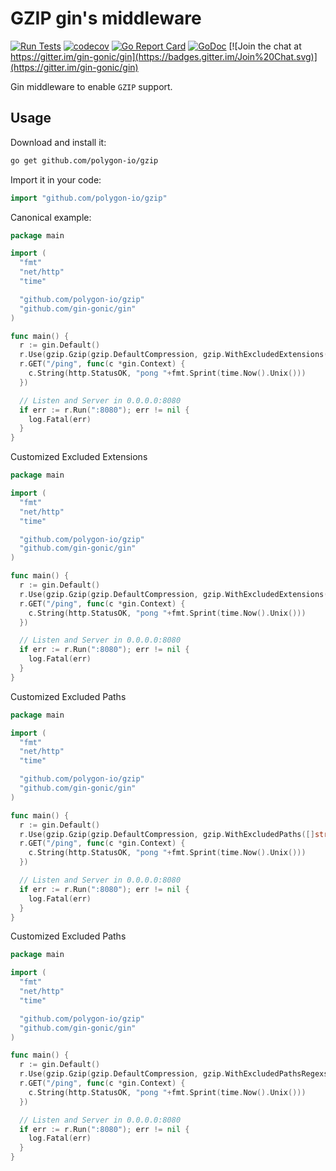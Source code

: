 # GZIP gin's middleware

[![Run Tests](https://github.com/polygon-io/gzip/actions/workflows/go.yml/badge.svg)](https://github.com/polygon-io/gzip/actions/workflows/go.yml)
[![codecov](https://codecov.io/gh/polygon-io/gzip/branch/master/graph/badge.svg)](https://codecov.io/gh/polygon-io/gzip)
[![Go Report Card](https://goreportcard.com/badge/github.com/polygon-io/gzip)](https://goreportcard.com/report/github.com/polygon-io/gzip)
[![GoDoc](https://godoc.org/github.com/polygon-io/gzip?status.svg)](https://godoc.org/github.com/polygon-io/gzip)
[![Join the chat at https://gitter.im/gin-gonic/gin](https://badges.gitter.im/Join%20Chat.svg)](https://gitter.im/gin-gonic/gin)

Gin middleware to enable `GZIP` support.

## Usage

Download and install it:

```sh
go get github.com/polygon-io/gzip
```

Import it in your code:

```go
import "github.com/polygon-io/gzip"
```

Canonical example:

```go
package main

import (
  "fmt"
  "net/http"
  "time"

  "github.com/polygon-io/gzip"
  "github.com/gin-gonic/gin"
)

func main() {
  r := gin.Default()
  r.Use(gzip.Gzip(gzip.DefaultCompression, gzip.WithExcludedExtensions([]string{".pdf", ".mp4"}), gzip.WithMinLength(4000)))
  r.GET("/ping", func(c *gin.Context) {
    c.String(http.StatusOK, "pong "+fmt.Sprint(time.Now().Unix()))
  })

  // Listen and Server in 0.0.0.0:8080
  if err := r.Run(":8080"); err != nil {
    log.Fatal(err)
  }
}
```

Customized Excluded Extensions

```go
package main

import (
  "fmt"
  "net/http"
  "time"

  "github.com/polygon-io/gzip"
  "github.com/gin-gonic/gin"
)

func main() {
  r := gin.Default()
  r.Use(gzip.Gzip(gzip.DefaultCompression, gzip.WithExcludedExtensions([]string{".pdf", ".mp4"})))
  r.GET("/ping", func(c *gin.Context) {
    c.String(http.StatusOK, "pong "+fmt.Sprint(time.Now().Unix()))
  })

  // Listen and Server in 0.0.0.0:8080
  if err := r.Run(":8080"); err != nil {
    log.Fatal(err)
  }
}
```

Customized Excluded Paths

```go
package main

import (
  "fmt"
  "net/http"
  "time"

  "github.com/polygon-io/gzip"
  "github.com/gin-gonic/gin"
)

func main() {
  r := gin.Default()
  r.Use(gzip.Gzip(gzip.DefaultCompression, gzip.WithExcludedPaths([]string{"/api/"})))
  r.GET("/ping", func(c *gin.Context) {
    c.String(http.StatusOK, "pong "+fmt.Sprint(time.Now().Unix()))
  })

  // Listen and Server in 0.0.0.0:8080
  if err := r.Run(":8080"); err != nil {
    log.Fatal(err)
  }
}
```

Customized Excluded Paths

```go
package main

import (
  "fmt"
  "net/http"
  "time"

  "github.com/polygon-io/gzip"
  "github.com/gin-gonic/gin"
)

func main() {
  r := gin.Default()
  r.Use(gzip.Gzip(gzip.DefaultCompression, gzip.WithExcludedPathsRegexs([]string{".*"})))
  r.GET("/ping", func(c *gin.Context) {
    c.String(http.StatusOK, "pong "+fmt.Sprint(time.Now().Unix()))
  })

  // Listen and Server in 0.0.0.0:8080
  if err := r.Run(":8080"); err != nil {
    log.Fatal(err)
  }
}
```
